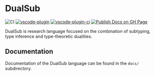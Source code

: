 # DualSub
![CI](https://github.com/ps-tuebingen/dualsub/workflows/CI/badge.svg?branch=main)
[![vscode-plugin](https://github.com/ps-tuebingen/dualsub/actions/workflows/vscode-plugin.yml/badge.svg)](https://github.com/ps-tuebingen/dualsub/actions/workflows/vscode-plugin.yml)
[![vscode-plugin-ci](https://github.com/ps-tuebingen/dualsub/actions/workflows/vscode-plugin-ci.yml/badge.svg)](https://github.com/ps-tuebingen/dualsub/actions/workflows/vscode-plugin-ci.yml)
[![Publish Docs on GH Page](https://github.com/ps-tuebingen/dualsub/actions/workflows/docs.yml/badge.svg)](https://github.com/ps-tuebingen/dualsub/actions/workflows/docs.yml)

DualSub is research language focused on the combination of subtyping, type inference and type-theoretic dualities.

## Documentation

Documentation of the DualSub language can be found in the `docs/` subdirectory.
